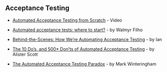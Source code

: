 ## Acceptance Testing

- [Automated Acceptance Testing from Scratch](https://www.youtube.com/watch?v=po61tQbSIRY) - Video

- [Automated acceptance tests: where to start?](https://medium.com/the-making-of-appear-in/automated-acceptance-tests-from-where-to-start-bb747c49a401) - by Walmyr Filho

- [Behind-the-Scenes: How We’re Automating Acceptance Testing](https://deliciousbrains.com/how-were-automating-acceptance-testing/) - by Ian

- [The 10 Do’s, and 500* Don’ts of Automated Acceptance Testing](https://watirmelon.blog/2015/11/20/the-10-dos-and-500-donts-of-automated-acceptance-testing/) - by Alister Scott

- [The Automated Acceptance Testing Paradox](https://dojo.ministryoftesting.com/lessons/the-automated-acceptance-testing-paradox-mark-winteringham) - by Mark Winteringham